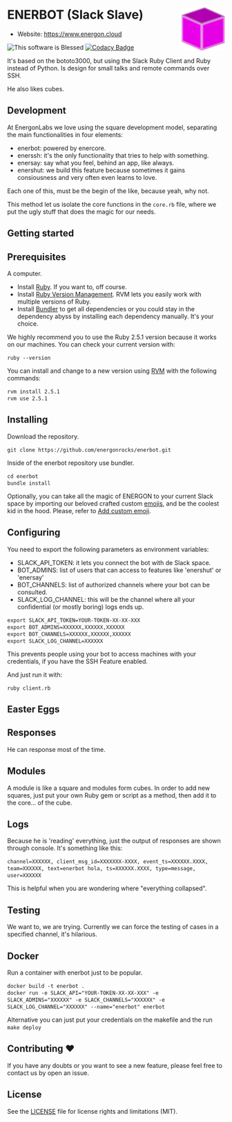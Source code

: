 ENERBOT (Slack Slave) <img align="right" width="100" height="100" src="emojis/energon.png">
========
- Website: https://www.energon.cloud

![This software is Blessed](https://img.shields.io/badge/blessed-100%25-770493.svg) [![Codacy Badge](https://api.codacy.com/project/badge/Grade/91233140cec64adfb067adc959db3826)](https://www.codacy.com/app/LucianoAdonis/enerbot-slack?utm_source=github.com&amp;utm_medium=referral&amp;utm_content=energonrocks/enerbot-slack&amp;utm_campaign=Badge_Grade)

It's based on the bototo3000, but using the Slack Ruby Client and Ruby instead of Python. Is design for small talks and remote commands over SSH.

He also likes cubes. 

Development
---

At EnergonLabs we love using the square development model, separating the main functionalities in four elements:

  - enerbot: powered by enercore.
  - enerssh: it's the only functionality that tries to help with something. 
  - enersay: say what you feel, behind an app, like always.
  - enershut: we build this feature because sometimes it gains consiousness and very often even learns to love.

Each one of this, must be the begin of the like, because yeah, why not. 

This method let us isolate the core functions in the `core.rb` file, where we put the ugly stuff that does the magic for our needs.

Getting started
---

Prerequisites
---------

A computer.

  - Install [Ruby](https://www.ruby-lang.org/es/documentation/installation/). If you want to, off course.
  - Install [Ruby Version Management](https://rvm.io/rvm/install). RVM lets you easily work with multiple versions of Ruby. 
  - Install [Bundler](https://bundler.io) to get all dependencies or you could stay in the dependency abyss by installing each dependency manually. It's your choice.

We highly recommend you to use the Ruby 2.5.1 version because it works on our machines. You can check your current version with:

```
ruby --version
```

You can install and change to a new version using [RVM](https://rvm.io/rvm/basics) with the following commands:

```
rvm install 2.5.1
rvm use 2.5.1
```

Installing
---------

Download the repository.
```
git clone https://github.com/energonrocks/enerbot.git
```

Inside of the enerbot repository use bundler.
```
cd enerbot
bundle install
```

Optionally, you can take all the magic of ENERGON to your current Slack space by importing our beloved crafted custom [emojis](emojis/), and be the coolest kid in the hood. Please, refer to [Add custom emoji](https://get.slack.help/hc/en-us/articles/206870177-Add-custom-emoji).

Configuring
---------

You need to export the following parameters as environment variables:
  - SLACK_API_TOKEN: it lets you connect the bot with de Slack space.
  - BOT_ADMINS: list of users that can access to features like 'enershut' or 'enersay'
  - BOT_CHANNELS: list of authorized channels where your bot can be consulted.
  - SLACK_LOG_CHANNEL: this will be the channel where all your confidential (or mostly boring) logs ends up.
```
export SLACK_API_TOKEN=YOUR-TOKEN-XX-XX-XXX
export BOT_ADMINS=XXXXXX,XXXXXX,XXXXXX
export BOT_CHANNELS=XXXXXX,XXXXXX,XXXXXX
export SLACK_LOG_CHANNEL=XXXXXX
```

This prevents people using your bot to access machines with your credentials, if you have the SSH Feature enabled.

And just run it with:
```
ruby client.rb
```

Easter Eggs
---


Responses
---------

He can response most of the time.

Modules
---------

A module is like a square and modules form cubes. In order to add new squares, just put your own Ruby gem or script as a method, then add it to the core... of the cube.

Logs
---------

Because he is 'reading' everything, just the output of responses are shown through console. It's something like this:
```
channel=XXXXXX, client_msg_id=XXXXXXX-XXXX, event_ts=XXXXXX.XXXX, team=XXXXXX, text=enerbot hola, ts=XXXXXX.XXXX, type=message, user=XXXXXX
```

This is helpful when you are wondering where "everything collapsed".

Testing
---------

We want to, we are trying. Currently we can force the testing of cases in a specified channel, it's hilarious.

Docker
---------

Run a container with enerbot just to be popular.

```
docker build -t enerbot .
docker run -e SLACK_API="YOUR-TOKEN-XX-XX-XXX" -e SLACK_ADMINS="XXXXXX" -e SLACK_CHANNELS="XXXXXX" -e SLACK_LOG_CHANNEL="XXXXXX" --name="enerbot" enerbot
```

Alternative you can just put your credentials on the makefile and the run `make deploy`

Contributing :heart:
---------

If you have any doubts or you want to see a new feature, please feel free to contact us by open an issue.

License
---------

See the [LICENSE](LICENSE) file for license rights and limitations (MIT).
